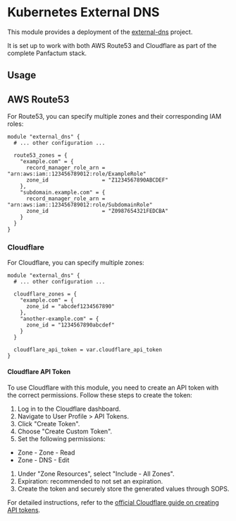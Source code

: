 # Kubernetes External DNS

This module provides a deployment of the [external-dns](https://github.com/kubernetes-sigs/external-dns) project.

It is set up to work with both AWS Route53 and Cloudflare as part of the complete Panfactum stack.

## Usage

## AWS Route53
For Route53, you can specify multiple zones and their corresponding IAM roles:

```hcl
module "external_dns" {
  # ... other configuration ...

  route53_zones = {
    "example.com" = {
      record_manager_role_arn = "arn:aws:iam::123456789012:role/ExampleRole"
      zone_id                 = "Z1234567890ABCDEF"
    },
    "subdomain.example.com" = {
      record_manager_role_arn = "arn:aws:iam::123456789012:role/SubdomainRole"
      zone_id                 = "Z0987654321FEDCBA"
    }
  }
}
```

### Cloudflare

For Cloudflare, you can specify multiple zones:

```hcl
module "external_dns" {
  # ... other configuration ...

  cloudflare_zones = {
    "example.com" = {
      zone_id = "abcdef1234567890"
    },
    "another-example.com" = {
      zone_id = "1234567890abcdef"
    }
  }

  cloudflare_api_token = var.cloudflare_api_token
}
```

#### Cloudflare API Token

To use Cloudflare with this module, you need to create an API token with the correct permissions. Follow these steps to create the token:

1. Log in to the Cloudflare dashboard.
1. Navigate to User Profile > API Tokens.
1. Click "Create Token".
1. Choose "Create Custom Token".
1. Set the following permissions:
  - Zone - Zone - Read
  - Zone - DNS - Edit
1. Under "Zone Resources", select "Include - All Zones".
1. Expiration: recommended to not set an expiration.
1. Create the token and securely store the generated values through SOPS.

For detailed instructions, refer to the [official Cloudflare guide on creating API tokens](https://developers.cloudflare.com/fundamentals/api/get-started/create-token/).